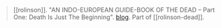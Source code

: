 > [[rolinson]]. "AN INDO-EUROPEAN GUIDE-BOOK OF THE DEAD – Part One: Death Is Just The Beginning". [blog](https://aryaakasha.com/2019/12/24/an-indo-european-guide-book-of-the-dead-part-one-death-is-just-the-beginning/). Part of [[rolinson-dead]].